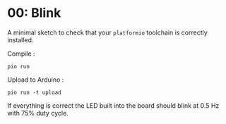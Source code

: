 # **00**: Blink

A minimal sketch to check that your ```platformio``` toolchain is correctly installed.

Compile :

    pio run

Upload to Arduino :

    pio run -t upload

If everything is correct the LED built into the board should blink at 0.5 Hz with 75% duty cycle.
